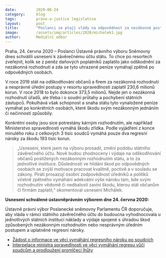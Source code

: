 ```yaml
---
date:         2020-06-24
category:     blog
tags:         právo-a-justice legislativa
layout:       post
title:        "Poslanci se ptají vlády na odpovědnost za nezákonné postupy státu"
image:        /assets/img/articles/2020/michalek1.jpg
author:       Mediální odbor
---  
```




Praha, 24. června 2020 – Poslanci Ústavně právního výboru Sněmovny dnes schválili usnesení k závěrečnému účtu státu. To chce po resortech zveřejnit, kolik se z peněz daňových poplatníků zaplatilo jako odškodnění za nezákonná rozhodnutí a zda se tyto uhrazené peníze vymáhají zpětně po odpovědných osobách. 

V roce 2019 stát na odškodňování občanů a firem za nezákonná rozhodnutí a nesprávné úřední postupy v resortu spravedlnosti zaplatil 230,6 milionů korun. V roce 2018 to bylo dokonce 373,5 milionů. Nejde jen o nezákonná rozhodnutí úřadů, ale třeba i o soudní průtahy a pochybení státních zástupců. Pokulhává však schopnost a snaha státu tyto vynaložené peníze vymáhat po konkrétních osobách, které škodu svým nezákonným jednáním či nečinností způsobily. 

Konkrétní osoby jsou sice potrestány kárným rozhodnutím, ale například Ministerstvo spravedlnosti vymáhá škodu zřídka. Podle vyjádření z konce minulého roku z celkových 3 tisíc soudců vymáhá pouze dva regresní nároky za škodu 193 tisíc korun. 

> „Usnesení, které jsem na výboru prosadil, změní podobu státního závěrečného účtu. Nově budou zhodnoceny i výdaje na odškodňování občanů postižených nezákonným rozhodnutím státu, a to za jednotlivé instituce. Důsledností ve hlídání škod po odpovědných osobách se zvýší motivace pracovat kvalitně, poctivě a v souladu se zákony. Piráti prosazují osobní zodpovědnost úředníků a politiků včetně zpětného vymáhání adekvátní výše nároku tam, kde svým rozhodnutím vědomě či nedbalostí zaviní škodu, kterou stát občanům či firmám zaplatil,“ okomentoval usnesení Michálek.

**Usnesení schválené ústavněprávním výborem dne 24. června 2020:**

Ústavně právní výbor Poslanecké sněmovny Parlamentu ČR doporučuje, aby vláda v rámci státního závěrečného účtu do budoucna vyhodnocovala u jednotlivých státních institucí náklady a výdaje spojené s úhradou škod způsobených nezákonným rozhodnutím nebo nesprávným úředním postupem a uplatněné regresní nároky.

* [Žádost o informace ve věci vymáhání regresního nároku po soudcích](https://www.pirati.cz/assets/pdf/infozadost-regresni-naroky.pdf)
* [Interpelace ministra spravedlnosti ve věci vymáhání regresu vůči soudcům a prodloužení promlčecí lhůty](https://www.pirati.cz/assets/pdf/jan-knezinek-odpoved.pdf)
